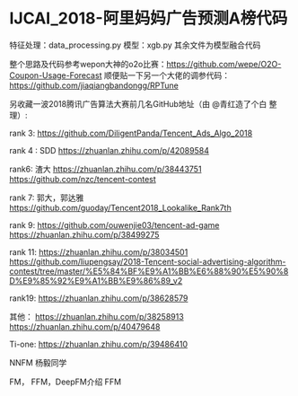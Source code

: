 # IJCAI_2018-阿里妈妈广告预测A榜代码
特征处理：data_processing.py
模型：xgb.py
其余文件为模型融合代码

整个思路及代码参考wepon大神的o2o比赛：https://github.com/wepe/O2O-Coupon-Usage-Forecast
顺便贴一下另一个大佬的调参代码：https://github.com/jiaqiangbandongg/RPTune


另收藏一波2018腾讯广告算法大赛前几名GitHub地址（由 @青红造了个白 整理）:



rank 3:
https://github.com/DiligentPanda/Tencent_Ads_Algo_2018

rank 4 : SDD
https://zhuanlan.zhihu.com/p/42089584

rank6: 渣大
https://zhuanlan.zhihu.com/p/38443751
https://github.com/nzc/tencent-contest

rank 7: 郭大，郭达雅
https://github.com/guoday/Tencent2018_Lookalike_Rank7th

rank 9:
https://github.com/ouwenjie03/tencent-ad-game
https://zhuanlan.zhihu.com/p/38499275

rank 11: 
https://zhuanlan.zhihu.com/p/38034501
https://github.com/liupengsay/2018-Tencent-social-advertising-algorithm-contest/tree/master/%E5%84%BF%E9%A1%BB%E6%88%90%E5%90%8D%E9%85%92%E9%A1%BB%E9%86%89_v2

rank19:
https://zhuanlan.zhihu.com/p/38628579




其他：
https://zhuanlan.zhihu.com/p/38258913
https://zhuanlan.zhihu.com/p/40479648

Ti-one:
https://zhuanlan.zhihu.com/p/39486410


NNFM   杨毅同学

FM， FFM，DeepFM介绍
FFM
